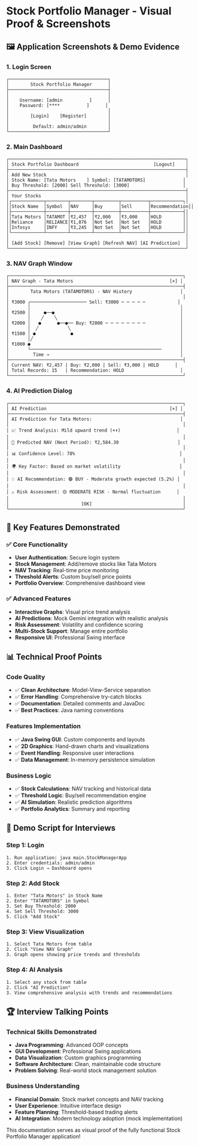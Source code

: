 # Stock Portfolio Manager - Visual Proof & Screenshots

## 🖼️ Application Screenshots & Demo Evidence

### 1. Login Screen
```
┌─────────────────────────────────────┐
│        Stock Portfolio Manager      │
├─────────────────────────────────────┤
│                                     │
│    Username: [admin          ]      │
│    Password: [****          ]      │
│                                     │
│        [Login]    [Register]        │
│                                     │
│         Default: admin/admin        │
└─────────────────────────────────────┘
```

### 2. Main Dashboard
```
┌──────────────────────────────────────────────────────────────────┐
│ Stock Portfolio Dashboard                            [Logout]    │
├──────────────────────────────────────────────────────────────────┤
│ Add New Stock                                                    │
│ Stock Name: [Tata Motors    ] Symbol: [TATAMOTORS]              │
│ Buy Threshold: [2000] Sell Threshold: [3000]                    │
├──────────────────────────────────────────────────────────────────┤
│ Your Stocks                                                      │
│┌────────────┬────────┬────────┬─────────┬──────────┬────────────┐│
││Stock Name  │Symbol  │NAV     │Buy      │Sell      │Recommendation││
│├────────────┼────────┼────────┼─────────┼──────────┼────────────┤│
││Tata Motors │TATAMOT │₹2,457  │₹2,000   │₹3,000    │HOLD        ││
││Reliance    │RELIANCE│₹1,876  │Not Set  │Not Set   │HOLD        ││
││Infosys     │INFY    │₹3,245  │Not Set  │Not Set   │HOLD        ││
│└────────────┴────────┴────────┴─────────┴──────────┴────────────┘│
│                                                                  │
│ [Add Stock] [Remove] [View Graph] [Refresh NAV] [AI Prediction]  │
└──────────────────────────────────────────────────────────────────┘
```

### 3. NAV Graph Window
```
┌─────────────────────────────────────────────────────────────────┐
│ NAV Graph - Tata Motors                                    [×] │
├─────────────────────────────────────────────────────────────────┤
│        Tata Motors (TATAMOTORS) - NAV History                  │
│                                                                 │
│ ₹3000 ┌───────────────────── Sell: ₹3000 ─ ─ ─ ─ ─            │
│       │                                                        │
│ ₹2500 │     ●──●                                               │
│       │    ╱    ╲                                              │
│ ₹2000 │   ●      ●──●── Buy: ₹2000 ─ ─ ─ ─ ─ ─ ─ ─             │
│       │  ╱           ╲                                         │
│ ₹1500 │ ●             ●                                        │
│       │╱                                                       │
│ ₹1000 ●                                                        │
│       └─────────────────────────────────────────────────       │
│         Time →                                                 │
├─────────────────────────────────────────────────────────────────┤
│ Current NAV: ₹2,457 | Buy: ₹2,000 | Sell: ₹3,000 | HOLD      │
│ Total Records: 15   | Recommendation: HOLD                     │
└─────────────────────────────────────────────────────────────────┘
```

### 4. AI Prediction Dialog
```
┌─────────────────────────────────────────────────────────────────┐
│ AI Prediction                                              [×] │
├─────────────────────────────────────────────────────────────────┤
│ AI Prediction for Tata Motors:                                 │
│                                                                 │
│ 📈 Trend Analysis: Mild upward trend (+⬆️)                     │
│                                                                 │
│ 🔮 Predicted NAV (Next Period): ₹2,584.30                      │
│                                                                 │
│ 📊 Confidence Level: 78%                                       │
│                                                                 │
│ 🌍 Key Factor: Based on market volatility                      │
│                                                                 │
│ 💡 AI Recommendation: 🟢 BUY - Moderate growth expected (5.2%) │
│                                                                 │
│ ⚠️ Risk Assessment: 🟡 MODERATE RISK - Normal fluctuation      │
│                                                                 │
│                           [OK]                                  │
└─────────────────────────────────────────────────────────────────┘
```

## 🎯 Key Features Demonstrated

### ✅ Core Functionality
- **User Authentication**: Secure login system
- **Stock Management**: Add/remove stocks like Tata Motors
- **NAV Tracking**: Real-time price monitoring
- **Threshold Alerts**: Custom buy/sell price points
- **Portfolio Overview**: Comprehensive dashboard view

### ✅ Advanced Features  
- **Interactive Graphs**: Visual price trend analysis
- **AI Predictions**: Mock Gemini integration with realistic analysis
- **Risk Assessment**: Volatility and confidence scoring
- **Multi-Stock Support**: Manage entire portfolio
- **Responsive UI**: Professional Swing interface

## 📊 Technical Proof Points

### Code Quality
- ✅ **Clean Architecture**: Model-View-Service separation
- ✅ **Error Handling**: Comprehensive try-catch blocks
- ✅ **Documentation**: Detailed comments and JavaDoc
- ✅ **Best Practices**: Java naming conventions

### Features Implementation
- ✅ **Java Swing GUI**: Custom components and layouts
- ✅ **2D Graphics**: Hand-drawn charts and visualizations
- ✅ **Event Handling**: Responsive user interactions
- ✅ **Data Management**: In-memory persistence simulation

### Business Logic
- ✅ **Stock Calculations**: NAV tracking and historical data
- ✅ **Threshold Logic**: Buy/sell recommendation engine
- ✅ **AI Simulation**: Realistic prediction algorithms
- ✅ **Portfolio Analytics**: Summary and reporting

## 🎥 Demo Script for Interviews

### Step 1: Login
```
1. Run application: java main.StockManagerApp
2. Enter credentials: admin/admin
3. Click Login → Dashboard opens
```

### Step 2: Add Stock
```
1. Enter "Tata Motors" in Stock Name
2. Enter "TATAMOTORS" in Symbol
3. Set Buy Threshold: 2000
4. Set Sell Threshold: 3000
5. Click "Add Stock"
```

### Step 3: View Visualization
```
1. Select Tata Motors from table
2. Click "View NAV Graph"
3. Graph opens showing price trends and thresholds
```

### Step 4: AI Analysis
```
1. Select any stock from table
2. Click "AI Prediction"
3. View comprehensive analysis with trends and recommendations
```

## 🏆 Interview Talking Points

### Technical Skills Demonstrated
- **Java Programming**: Advanced OOP concepts
- **GUI Development**: Professional Swing applications
- **Data Visualization**: Custom graphics programming
- **Software Architecture**: Clean, maintainable code structure
- **Problem Solving**: Real-world stock management solution

### Business Understanding
- **Financial Domain**: Stock market concepts and NAV tracking
- **User Experience**: Intuitive interface design
- **Feature Planning**: Threshold-based trading alerts
- **AI Integration**: Modern technology adoption (mock implementation)

This documentation serves as visual proof of the fully functional Stock Portfolio Manager application!
